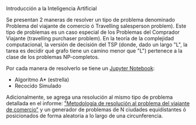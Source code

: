 Introducción a la Inteligencia Artificial

Se presentan 2 maneras de resolver un tipo de problema denominado Problema del viajante de comercio ó Travelling salesperson problem). Este tipo de problemas es un caso especial de los Problemas del Comprador Viajante (travelling purchaser problem). En la teoría de la complejidad computacional, la versión de decisión del TSP (donde, dado un largo "L", la tarea es decidir qué grafo tiene un camino menor que "L") pertenece a la clase de los problemas NP-completos.

Por cada manera de resolverlo se tiene un [Jupyter Notebook](https://jupyter.org/):
- Algoritmo A\* (estrella)
- Recocido Simulado

Adicionalmente, se agrega una resolución al mismo tipo de problema detallada en el informe: ["Metodología de resolución al problema del viajante de comercio"](https://github.com/axelgomez/intro-ia/blob/master/Trabajo%20Final%20IIA-22_v6.pdf) y un generador de problemas de N ciudades equidistantes ó posicionados de forma aleatoria a lo largo de una circunferencia.